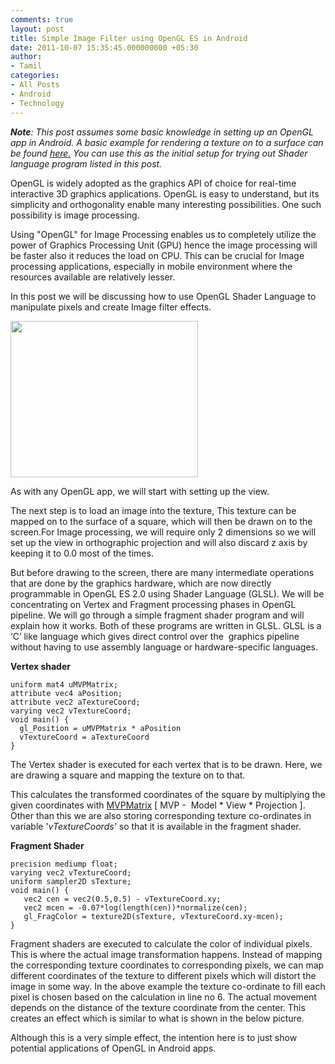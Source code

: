 ```yaml
---
comments: true
layout: post
title: Simple Image Filter using OpenGL ES in Android
date: 2011-10-07 15:35:45.000000000 +05:30
author: 
- Tamil
categories:
- All Posts
- Android
- Technology
---
```

<em><strong>Note</strong>: This post assumes some basic knowledge in setting up an OpenGL app in Android. A basic example for rendering a texture on to a surface can be found <a href="http://developer.android.com/resources/samples/ApiDemos/src/com/example/android/apis/graphics/GLES20TriangleRenderer.html">here.</a> You can use this as the initial setup for trying out Shader language program listed in this post.</em>

OpenGL is widely adopted as the graphics API of choice for real-time interactive 3D graphics applications. OpenGL is easy to understand, but its simplicity and orthogonality enable many interesting possibilities. One such possibility is image processing.

<!-- more -->

Using "OpenGL" for Image Processing enables us to completely utilize the power of Graphics Processing Unit (GPU) hence the image processing will be faster also it reduces the load on CPU. This can be crucial for Image processing applications, especially in mobile environment where the resources available are relatively lesser.

In this post we will be discussing how to use OpenGL Shader Language to manipulate pixels and create Image filter effects.

<img class="aligncenter size-medium wp-image-1851" src="/images/combined-300x250.png" alt="" width="300" height="250" />

As with any OpenGL app, we will start with setting up the view.

The next step is to load an image into the texture, This texture can be mapped on to the surface of a square, which will then be drawn on to the screen.For Image processing, we will require only 2 dimensions so we will set up the view in orthographic projection and will also discard z axis by keeping it to 0.0 most of the times.

But before drawing to the screen, there are many intermediate operations that are done by the graphics hardware, which are now directly programmable in OpenGL ES 2.0 using Shader Language (GLSL).
We will be concentrating on Vertex and Fragment processing phases in OpenGL pipeline. We will go through a simple fragment shader program and will explain how it works. Both of these programs are written in GLSL. GLSL is a ‘C’ like language which gives direct control over the  graphics pipeline without having to use assembly language or hardware-specific languages.

<strong>Vertex shader</strong>


```
uniform mat4 uMVPMatrix;
attribute vec4 aPosition;
attribute vec2 aTextureCoord;
varying vec2 vTextureCoord;
void main() {
  gl_Position = uMVPMatrix * aPosition
  vTextureCoord = aTextureCoord
}
```

<p dir="ltr">The Vertex shader is executed for each vertex that is to be drawn. Here, we are drawing a square and mapping the texture on to that.</p>
This calculates the transformed coordinates of the square by multiplying the given coordinates with <a href="http://en.wikibooks.org/wiki/OpenGL_Programming/3D/Matrices" target="_blank">MVPMatrix</a> [ MVP -  Model * View * Projection ]. Other than this we are also storing corresponding texture co-ordinates in variable '<em>vTextureCoords'</em> so that it is available in the fragment shader.

<strong>Fragment Shader</strong>
```
precision mediump float;
varying vec2 vTextureCoord;
uniform sampler2D sTexture;
void main() {
   vec2 cen = vec2(0.5,0.5) - vTextureCoord.xy;
   vec2 mcen = -0.07*log(length(cen))*normalize(cen);
   gl_FragColor = texture2D(sTexture, vTextureCoord.xy-mcen);
}
```
<p dir="ltr"></p>
Fragment shaders are executed to calculate the color of individual pixels. This is where the actual image transformation happens. Instead of mapping the corresponding texture coordinates to corresponding pixels, we can map different coordinates of the texture to different pixels which will distort the image in some way. In the above example the texture co-ordinate to fill each pixel is chosen based on the calculation in line no 6. The actual movement depends on the distance of the texture coordinate from the center. This creates an effect which is similar to what is shown in the below picture.

Although this is a very simple effect, the intention here is to just show potential applications of OpenGL in Android apps.
